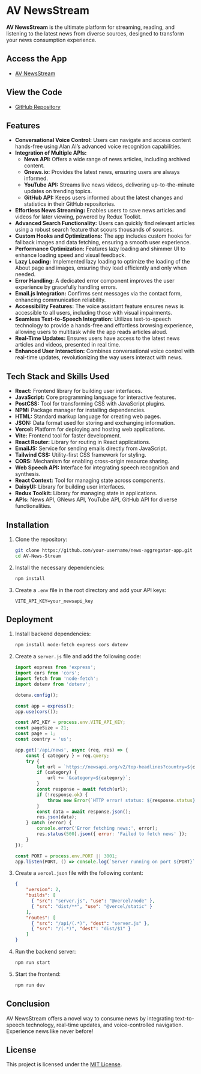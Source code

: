 # AV NewsStream

**AV NewsStream** is the ultimate platform for streaming, reading, and listening to the latest news from diverse sources, designed to transform your news consumption experience.

## Access the App

- [AV NewsStream](https://avnews.vercel.app/)

## View the Code

- [GitHub Repository](https://github.com/AmanSuryavanshi-1/AV-News-Stream)

## Features

- **Conversational Voice Control:** Users can navigate and access content hands-free using Alan AI’s advanced voice recognition capabilities.
- **Integration of Multiple APIs:**
  - **News API:** Offers a wide range of news articles, including archived content.
  - **Gnews.io:** Provides the latest news, ensuring users are always informed.
  - **YouTube API:** Streams live news videos, delivering up-to-the-minute updates on trending topics.
  - **GitHub API:** Keeps users informed about the latest changes and statistics in their GitHub repositories.
- **Effortless News Streaming:** Enables users to save news articles and videos for later viewing, powered by Redux Toolkit.
- **Advanced Search Functionality:** Users can quickly find relevant articles using a robust search feature that scours thousands of sources.
- **Custom Hooks and Optimizations:** The app includes custom hooks for fallback images and data fetching, ensuring a smooth user experience.
- **Performance Optimization:** Features lazy loading and shimmer UI to enhance loading speed and visual feedback.
- **Lazy Loading:** Implemented lazy loading to optimize the loading of the About page and images, ensuring they load efficiently and only when needed.
- **Error Handling:** A dedicated error component improves the user experience by gracefully handling errors.
- **Email.js Integration:** Confirms sent messages via the contact form, enhancing communication reliability.
- **Accessibility Features:** The voice assistant feature ensures news is accessible to all users, including those with visual impairments.
- **Seamless Text-to-Speech Integration:** Utilizes text-to-speech technology to provide a hands-free and effortless browsing experience, allowing users to multitask while the app reads articles aloud.
- **Real-Time Updates:** Ensures users have access to the latest news articles and videos, presented in real time.
- **Enhanced User Interaction:** Combines conversational voice control with real-time updates, revolutionizing the way users interact with news.

## Tech Stack and Skills Used

- **React:** Frontend library for building user interfaces.
- **JavaScript:** Core programming language for interactive features.
- **PostCSS:** Tool for transforming CSS with JavaScript plugins.
- **NPM:** Package manager for installing dependencies.
- **HTML:** Standard markup language for creating web pages.
- **JSON:** Data format used for storing and exchanging information.
- **Vercel:** Platform for deploying and hosting web applications.
- **Vite:** Frontend tool for faster development.
- **React Router:** Library for routing in React applications.
- **EmailJS:** Service for sending emails directly from JavaScript.
- **Tailwind CSS:** Utility-first CSS framework for styling.
- **CORS:** Mechanism for enabling cross-origin resource sharing.
- **Web Speech API:** Interface for integrating speech recognition and synthesis.
- **React Context:** Tool for managing state across components.
- **DaisyUI:** Library for building user interfaces.
- **Redux Toolkit:** Library for managing state in applications.
- **APIs:** News API, GNews API, YouTube API, GitHub API for diverse functionalities.

## Installation

1. Clone the repository:

    ```bash
    git clone https://github.com/your-username/news-aggregator-app.git
    cd AV-News-Stream
    ```

2. Install the necessary dependencies:

    ```bash
    npm install
    ```

3. Create a `.env` file in the root directory and add your API keys:

    ```env
    VITE_API_KEY=your_newsapi_key
    ```

## Deployment

1. Install backend dependencies:

    ```bash
    npm install node-fetch express cors dotenv
    ```

2. Create a `server.js` file and add the following code:

    ```javascript
    import express from 'express';
    import cors from 'cors';
    import fetch from 'node-fetch'; 
    import dotenv from 'dotenv';

    dotenv.config();

    const app = express();
    app.use(cors());

    const API_KEY = process.env.VITE_API_KEY;
    const pageSize = 21;
    const page = 1;
    const country = 'us';

    app.get('/api/news', async (req, res) => {
        const { category } = req.query;
        try {
            let url = `https://newsapi.org/v2/top-headlines?country=${country}&apiKey=${API_KEY}&page=${page}&pageSize=${pageSize}`;
            if (category) {
                url += `&category=${category}`;
            }
            const response = await fetch(url);
            if (!response.ok) {
                throw new Error(`HTTP error! status: ${response.status}`);
            }
            const data = await response.json();
            res.json(data);
        } catch (error) {
            console.error('Error fetching news:', error);
            res.status(500).json({ error: 'Failed to fetch news' });
        }
    });

    const PORT = process.env.PORT || 3001;
    app.listen(PORT, () => console.log(`Server running on port ${PORT}`));
    ```

3. Create a `vercel.json` file with the following content:

    ```json
    {
        "version": 2,
        "builds": [
          { "src": "server.js", "use": "@vercel/node" },
          { "src": "dist/**", "use": "@vercel/static" }
        ],
        "routes": [
          { "src": "/api/(.*)", "dest": "server.js" },
          { "src": "/(.*)", "dest": "dist/$1" }
        ]
    }
    ```

4. Run the backend server:

    ```bash
    npm run start
    ```

5. Start the frontend:

    ```bash
    npm run dev
    ```

## Conclusion

AV NewsStream offers a novel way to consume news by integrating text-to-speech technology, real-time updates, and voice-controlled navigation. Experience news like never before!

## License

This project is licensed under the [MIT License](LICENSE).
